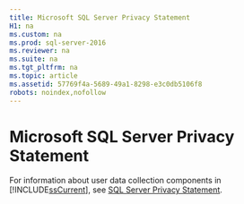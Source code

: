```yaml
---
title: Microsoft SQL Server Privacy Statement
H1: na
ms.custom: na
ms.prod: sql-server-2016
ms.reviewer: na
ms.suite: na
ms.tgt_pltfrm: na
ms.topic: article
ms.assetid: 57769f4a-5689-49a1-8298-e3c0db5106f8
robots: noindex,nofollow
---
```

# Microsoft SQL Server Privacy Statement
  For information about user data collection components in [!INCLUDE[ssCurrent](../../Topics/TopicNameContainA/includes/ssCurrent_md.md)], see [SQL Server Privacy Statement](http://go.microsoft.com/fwlink/?LinkID=398120).  
  
  